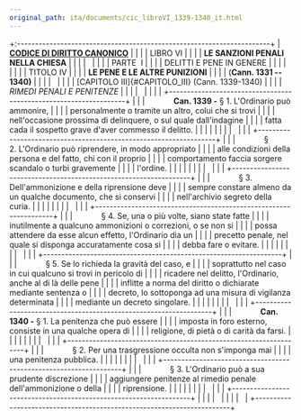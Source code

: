 ```yaml
---
original_path: ita/documents/cic_libroVI_1339-1340_it.html
---
```


+:----------------------------------------------------------------------+
| **[CODICE DI DIRITTO CANONICO](../../cic_index_it.html)**             |
|                                                                       |
| LIBRO VI                                                              |
|                                                                       |
| **LE SANZIONI PENALI NELLA CHIESA**                                   |
|                                                                       |
|                                                                       |
|                                                                       |
| PARTE  I                                                              |
|                                                                       |
| DELITTI E PENE IN GENERE                                              |
|                                                                       |
|                                                                       |
|                                                                       |
| TITOLO IV                                                             |
|                                                                       |
| **LE PENE E LE ALTRE PUNIZIONI**                                      |
|                                                                       |
| (**Cann. 1331 -- 1340)**                                              |
|                                                                       |
|                                                                       |
|                                                                       |
| [CAPITOLO III]{#CAPITOLO_III} (Cann. 1339-1340)                       |
|                                                                       |
| *RIMEDI PENALI E PENITENZE*                                           |
|                                                                       |
|                                                                       |
|                                                                       |
| +------------------------------------------------------------------+  |
| |             **Can. 1339 -** § 1. L'Ordinario può ammonire,       |  |
| | personalmente o tramite un altro, colui che si trovi             |  |
| | nell'occasione prossima di delinquere, o sul quale dall'indagine |  |
| | fatta cada il sospetto grave d'aver commesso il delitto.         |  |
| |                                                                  |  |
| |                                                                  |  |
| +------------------------------------------------------------------+  |
| |             § 2. L'Ordinario può riprendere, in modo appropriato |  |
| | alle condizioni della persona e del fatto, chi con il proprio    |  |
| | comportamento faccia sorgere scandalo o turbi gravemente         |  |
| | l'ordine.                                                        |  |
| |                                                                  |  |
| |                                                                  |  |
| +------------------------------------------------------------------+  |
| |             § 3. Dell'ammonizione e della riprensione deve       |  |
| | sempre constare almeno da un qualche documento, che si conservi  |  |
| | nell'archivio segreto della curia.                               |  |
| |                                                                  |  |
| |                                                                  |  |
| +------------------------------------------------------------------+  |
| |             § 4. Se, una o più volte, siano state fatte          |  |
| | inutilmente a qualcuno ammonizioni o correzioni, o se non si     |  |
| | possa attendere da esse alcun effetto, l'Ordinario dia un        |  |
| | precetto penale, nel quale si disponga accuratamente cosa si     |  |
| | debba fare o evitare.                                            |  |
| |                                                                  |  |
| |                                                                  |  |
| +------------------------------------------------------------------+  |
| |             § 5. Se lo richieda la gravità del caso, e           |  |
| | soprattutto nel caso in cui qualcuno si trovi in pericolo di     |  |
| | ricadere nel delitto, l'Ordinario, anche al di là delle pene     |  |
| | inflitte a norma del diritto o dichiarate mediante sentenza o    |  |
| | decreto, lo sottoponga ad una misura di vigilanza determinata    |  |
| | mediante un decreto singolare.                                   |  |
| |                                                                  |  |
| |                                                                  |  |
| +------------------------------------------------------------------+  |
| |             **Can. 1340 -** § 1. La penitenza che può essere     |  |
| | imposta in foro esterno, consiste in una qualche opera di        |  |
| | religione, di pietà o di carità da farsi.                        |  |
| |                                                                  |  |
| |                                                                  |  |
| +------------------------------------------------------------------+  |
| |             § 2. Per una trasgressione occulta non s'imponga mai |  |
| | una penitenza pubblica.                                          |  |
| |                                                                  |  |
| |                                                                  |  |
| +------------------------------------------------------------------+  |
| |             § 3. L'Ordinario può a sua prudente discrezione      |  |
| | aggiungere penitenze al rimedio penale dell'ammonizione o della  |  |
| | riprensione.                                                     |  |
| |                                                                  |  |
| |                                                                  |  |
| +------------------------------------------------------------------+  |
|                                                                       |
|                                                                       |
|                                                                       |
|                                                                       |
+-----------------------------------------------------------------------+